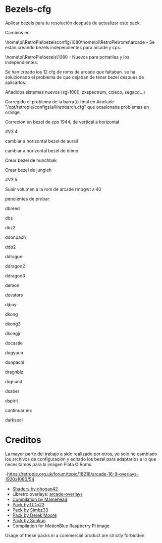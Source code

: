 # Bezels-cfg

Aplicar bezels para tu resolución después de actualizar este pack.

Cambios en:

\home\pi\RetroPie\bezelsconfig\1080\home\pi\RetroPie\roms\arcade - Se están creando bezels independientes para arcade y cps.

\home\pi\RetroPie\bezels\1080 - Nuevos para portatiles y los independientes.

Se han creado los 12 cfg de roms de arcade que faltaban. se ha solucionado el problema de que dejaban de tener bezel  despues de aplicarlos.

Añadidos sistemas nuevos (sg-1000, zxspectrum, coleco, segacd...)

Corregido el problema de la barra(/) final en #include "/opt/retropie/configs/all/retroarch.cfg" que ocasionaba problemas en orange.

Correcion en bezel de cps 1944, de vertical a horizontal

#V3.4

cambiar a horizontal bezel de aurail

cambiar a horizontal bezel de btime

Crear bezel de hunchbak

Crear bezel de jungleh

#V3.5

Subir volumen a la rom de arcade rmpgwt a 40


pendientes de probar:

dbreed

dbz

dbz2

ddonpach

ddp2

ddragon

ddragon2

ddragon3

demon

devstors

djboy

dkong

dkong3

dkongjr

docastle

dogyuun

donpachi

dragnblz

drgnunit

dsaber

dspirit





continuar en:

darkseal


# Creditos

La mayor parte del trabajo a sido realizado por otros, yo solo he cambiado los archivos de configuración
y editado los bezel para adaptarlos a lo que necesitamos para la imagen Plata O Roms.

-https://retropie.org.uk/forum/topic/18218/arcade-16-9-overlays-1920x1080/54
- [Shaders by ghogan42](https://retropie.org.uk/forum/topic/13356/)
- Libretro overlays: [arcade-overlays](https://github.com/libretro/arcade-overlays)
- [Compilation by Mamehead](https://drive.google.com/file/d/0Bxhr1yQtWWz4clMycm9kYWVoWU0/view)
- [Pack by UDb23](https://github.com/UDb23/rpie-ovl)
- [Pack by Simbz33](https://github.com/simbz33/retropie-overlay)
- [Pack by Derek Moore](https://www.youtube.com/user/oldstarscream)
- [Pack by Sonkun](https://forums.libretro.com/t/over-1000-arcade-overlays/9688/)
- Compilation for MotionBlue Raspberry Pi image

Usage of these packs in a commercial product are strictly forbidden.
